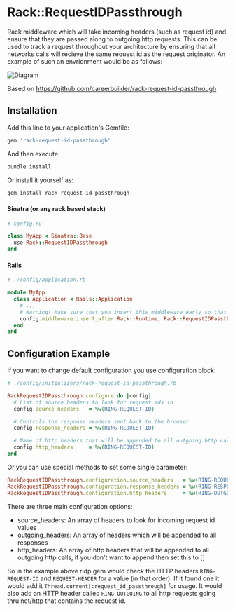 # Rack::RequestIDPassthrough

Rack middleware which will take incoming headers (such as request id) and ensure that they are passed along to outgoing http requests.
This can be used to track a request throughout your architecture by ensuring that all networks calls will recieve the same request id as the request originator.  An example of such an envrionment would be as follows:

![Diagram](https://raw.githubusercontent.com/blddmnd/rack-request-id-passthrough/master/diagram.png "Diagram")

Based on https://github.com/careerbuilder/rack-request-id-passthrough

## Installation

Add this line to your application's Gemfile:

```ruby
gem 'rack-request-id-passthrough'
```

And then execute:
```bash
bundle install
```

Or install it yourself as:
```bash
gem install rack-request-id-passthrough
```

#### Sinatra (or any rack based stack)

```ruby
# config.ru

class MyApp < Sinatra::Base
  use Rack::RequestIDPassthrough
end
```

#### Rails

```ruby
# ./config/application.rb

module MyApp
  class Application < Rails::Application
    # ...
    # Warning! Make sure that you insert this middleware early so that you can capture all relevant network calls
    config.middleware.insert_after Rack::Runtime, Rack::RequestIDPassthrough
  end
end
```

## Configuration Example

If you want to change default configuration you use configuration block:
```ruby
# ./config/initializers/rack-request-id-passthrough.rb

RackRequestIDPassthrough.configure do |config|
  # List of source headers to look for request ids in
  config.source_headers   = %w(RING-REQUEST-ID)

  # Controls the response headers sent back to the browser
  config.response_headers = %w(RING-REQUEST-ID)

  # Name of http headers that will be appended to all outgoing http calls
  config.http_headers     = %w(RING-REQUEST-ID)
end
```

Or you can use special methods to set some single parameter:
```ruby
RackRequestIDPassthrough.configuration.source_headers   = %w(RING-REQUEST-ID REQUEST-HEADER)
RackRequestIDPassthrough.configuration.response_headers = %w(RING-RESPONSE)
RackRequestIDPassthrough.configuration.http_headers     = %w(RING-OUTGOING)
```

There are three main configuration options:
- source_headers: An array of headers to look for incoming request id values
- outgoing_headers: An array of headers which will be appended to all responses
- http_headers: An array of http headers that will be appended to all outgoing http calls, if you don't want to append then set this to []

So in the example above ridp gem would check the HTTP headers `RING-REQUEST-ID` and `REQUEST-HEADER` for a value (in that order). If it found one it would add it `Thread.current[:request_id_passthrough]` for usage. It would also add an HTTP header called `RING-OUTGOING` to all http requests going thru net/http that contains the request id.

